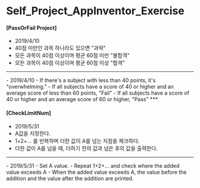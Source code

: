 # Self_Project_AppInventor_Exercise

#### [PassOrFail Project]
- 2019/4/10
- 40점 미만인 과목 하나라도 있으면 "과락"
- 모든 과목이 40점 이상이며 평균 60점 미만 "불합격"
- 모든 과목이 40점 이상이며 평균 60점 이상 "합격"  
***
  
<English>
- 2019/4/10
- If there's a subject with less than 40 points, it's "overwhelming."
- If all subjects have a score of 40 or higher and an average score of less than 60 points, "Fail"
- If all subjects have a score of 40 or higher and an average score of 60 or higher, "Pass"  
***
  
#### [CheckLimitNum]
- 2019/5/31
- A값을 지정한다.
- 1+2+... 를 빈복하며 더한 값이 A를 넘는 지점을 체크하다.
- 더한 값이 A를 넘을 때, 더하기 전의 값과 넘은 후의 값을 출력한다.  
***
  
<English>
- 2019/5/31
- Set A value.
- Repeat 1+2+... and check where the added value exceeds A
- When the added value exceeds A, the value before the addition and the value after the addition are printed.
